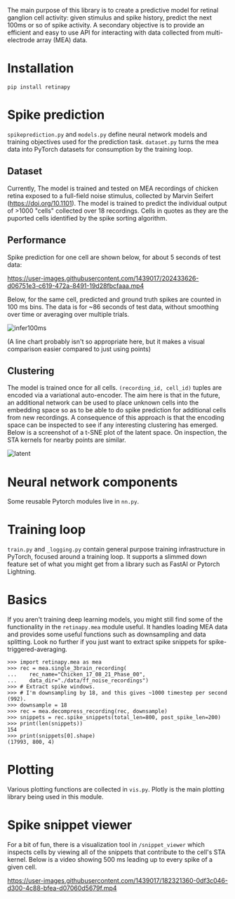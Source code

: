 The main purpose of this library is to create a predictive model for retinal ganglion cell activity: given stimulus and spike history, predict the next 100ms or so of spike activity. A secondary objective is to provide an efficient and easy to use API for interacting with data collected from multi-electrode array (MEA) data.

Installation
============

	pip install retinapy


Spike prediction
================
`spikeprediction.py` and `models.py` define neural network models and 
training objectives used for the prediction task. `dataset.py` turns the 
mea data into PyTorch datasets for consumption by the training loop.

Dataset
-------
Currently, The model is trained and tested on MEA recordings of chicken retina exposed to a full-field noise stimulus, collected by Marvin Seifert (https://doi.org/10.1101). The model is trained to predict the individual output of >1000 "cells" collected over 18 recordings. Cells in quotes as they are the puported cells identified by the spike sorting algorithm. 

Performance
-----------
Spike prediction for one cell are shown below, for about 5 seconds of test data:

https://user-images.githubusercontent.com/1439017/202433626-d06751e3-c619-472a-8491-19d28fbcfaaa.mp4

Below, for the same cell, predicted and ground truth spikes are counted in 100 ms bins. The data is for ~86 seconds of test data, without smoothing over time or averaging over multiple trials. 


![infer100ms](https://user-images.githubusercontent.com/1439017/202437623-8f740415-1a62-4bad-a07b-8d99719c6574.png)

(A line chart probably isn't so appropriate here, but it makes a visual comparison easier compared to just using points)

Clustering
----------
The model is trained once for all cells. `(recording_id, cell_id)` tuples are encoded via a variational auto-encoder. The aim here is that in the future, an additional network can be used to place unknown cells into the embedding space so as to be able to do spike prediction for additional cells from new recordings. A consequence of this approach is that the encoding space can be inspected to see if any interesting clustering has emerged. Below is a screenshot of a t-SNE plot of the latent space. On inspection, the STA kernels for nearby points are similar.

![latent](https://user-images.githubusercontent.com/1439017/202499239-ae0a0b44-f378-41fd-a35d-cb1743a7ff79.png)


Neural network components
=========================
Some reusable Pytorch modules live in `nn.py`.


Training loop
=============
`train.py` and `_logging.py` contain general purpose training infrastructure
in PyTorch, focused around a training loop. It supports a slimmed down
feature set of what you might get from a library such as FastAI or Pytorch 
Lightning.


Basics
======
If you aren't training deep learning models, you might still find some of the
functionality in the `retinapy.mea` module useful. It handles loading MEA data 
and provides some useful functions such as downsampling and data splitting. 
Look no further if you just want to extract spike snippets for 
spike-triggered-averaging.

```
>>> import retinapy.mea as mea
>>> rec = mea.single_3brain_recording(
...    rec_name="Chicken_17_08_21_Phase_00",
...    data_dir="./data/ff_noise_recordings")
>>> # Extract spike windows.
>>> # I'm downsampling by 18, and this gives ~1000 timestep per second (992).
>>> downsample = 18
>>> rec = mea.decompress_recording(rec, downsample)
>>> snippets = rec.spike_snippets(total_len=800, post_spike_len=200)
>>> print(len(snippets))
154
>>> print(snippets[0].shape)
(17993, 800, 4)

```

Plotting
========
Various plotting functions are collected in `vis.py`. Plotly is the main
plotting library being used in this module.

Spike snippet viewer
====================
For a bit of fun, there is a visualization tool in `/snippet_viewer` which
inspects cells by viewing all of the snippets that contribute to the cell's
STA kernel. Below is a video showing 500 ms leading up to every spike of a 
given cell. 

https://user-images.githubusercontent.com/1439017/182321360-0df3c046-d300-4c88-bfea-d07060d5679f.mp4




